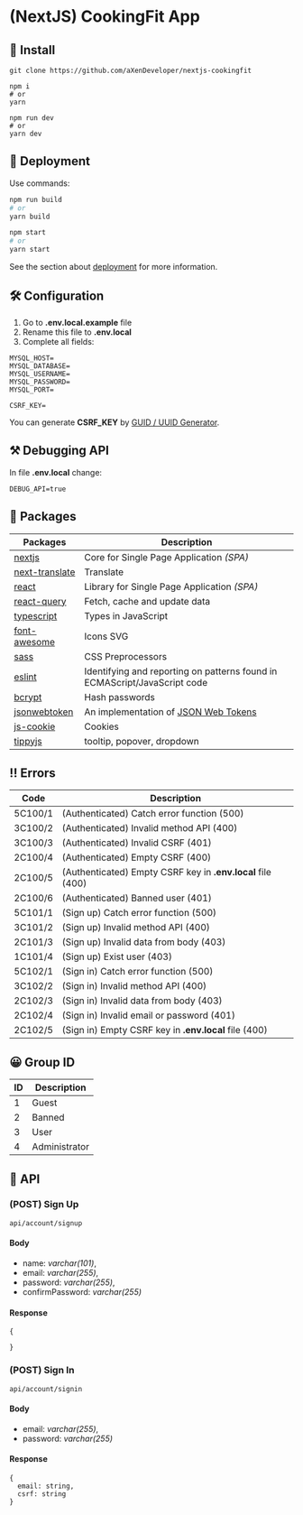 # (NextJS) CookingFit App

## 🧰 Install

```
git clone https://github.com/aXenDeveloper/nextjs-cookingfit

npm i
# or
yarn

npm run dev
# or
yarn dev
```

## 🔨 Deployment

Use commands:

```bash
npm run build
# or
yarn build

npm start
# or
yarn start
```

See the section about [deployment](https://nextjs.org/docs/deployment) for more information.

## 🛠️ Configuration

1. Go to **.env.local.example** file
2. Rename this file to **.env.local**
3. Complete all fields:

```
MYSQL_HOST=
MYSQL_DATABASE=
MYSQL_USERNAME=
MYSQL_PASSWORD=
MYSQL_PORT=

CSRF_KEY=
```

You can generate **CSRF_KEY** by [GUID / UUID Generator](https://www.guidgenerator.com/online-guid-generator.aspx).

## ⚒ Debugging API

In file **.env.local** change:

```
DEBUG_API=true
```

## 📂 Packages

| Packages                                                       | Description                                                                           |
| -------------------------------------------------------------- | ------------------------------------------------------------------------------------- |
| [nextjs](https://nextjs.org/)                                  | Core for Single Page Application _(SPA)_                                              |
| [next-translate](https://github.com/vinissimus/next-translate) | Translate                                                                             |
| [react](https://reactjs.org/)                                  | Library for Single Page Application _(SPA)_                                           |
| [react-query](https://react-query.tanstack.com/)               | Fetch, cache and update data                                                          |
| [typescript](https://www.typescriptlang.org/)                  | Types in JavaScript                                                                   |
| [font-awesome](https://fontawesome.com/)                       | Icons SVG                                                                             |
| [sass](https://www.npmjs.com/package/sass)                     | CSS Preprocessors                                                                     |
| [eslint](https://eslint.org/)                                  | Identifying and reporting on patterns found in ECMAScript/JavaScript code             |
| [bcrypt](https://www.npmjs.com/package/bcrypt)                 | Hash passwords                                                                        |
| [jsonwebtoken](https://www.npmjs.com/package/jsonwebtoken)     | An implementation of [JSON Web Tokens](https://datatracker.ietf.org/doc/html/rfc7519) |
| [js-cookie](https://www.npmjs.com/package/js-cookie)           | Cookies                                                                               |
| [tippyjs](https://atomiks.github.io/tippyjs/)                  | tooltip, popover, dropdown                                                            |

## ‼ Errors

| Code    | Description                                                 |
| ------- | ----------------------------------------------------------- |
| 5C100/1 | (Authenticated) Catch error function (500)                  |
| 3C100/2 | (Authenticated) Invalid method API (400)                    |
| 3C100/3 | (Authenticated) Invalid CSRF (401)                          |
| 2C100/4 | (Authenticated) Empty CSRF (400)                            |
| 2C100/5 | (Authenticated) Empty CSRF key in **.env.local** file (400) |
| 2C100/6 | (Authenticated) Banned user (401)                           |
| 5C101/1 | (Sign up) Catch error function (500)                        |
| 3C101/2 | (Sign up) Invalid method API (400)                          |
| 2C101/3 | (Sign up) Invalid data from body (403)                      |
| 1C101/4 | (Sign up) Exist user (403)                                  |
| 5C102/1 | (Sign in) Catch error function (500)                        |
| 3C102/2 | (Sign in) Invalid method API (400)                          |
| 2C102/3 | (Sign in) Invalid data from body (403)                      |
| 2C102/4 | (Sign in) Invalid email or password (401)                   |
| 2C102/5 | (Sign in) Empty CSRF key in **.env.local** file (400)       |

## 😀 Group ID

| ID  | Description   |
| --- | ------------- |
| 1   | Guest         |
| 2   | Banned        |
| 3   | User          |
| 4   | Administrator |

## 📕 API

### (POST) Sign Up

```
api/account/signup
```

#### Body

- name: _varchar(101)_,
- email: _varchar(255)_,
- password: _varchar(255)_,
- confirmPassword: _varchar(255)_

#### Response

```
{

}
```

### (POST) Sign In

```
api/account/signin
```

#### Body

- email: _varchar(255)_,
- password: _varchar(255)_

#### Response

```
{
  email: string,
  csrf: string
}
```
